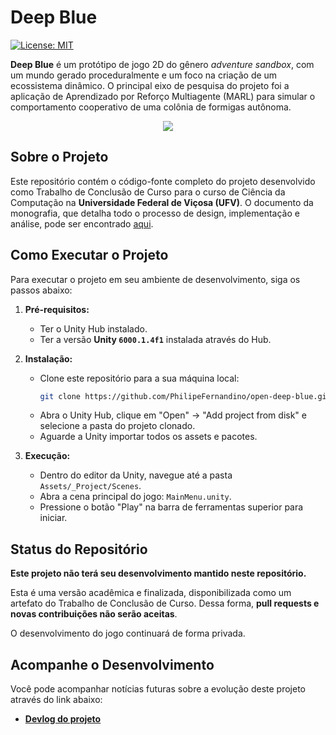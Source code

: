 # Deep Blue

[![License: MIT](https://img.shields.io/badge/License-MIT-yellow.svg)](https://opensource.org/licenses/MIT)

**Deep Blue** é um protótipo de jogo 2D do gênero _adventure sandbox_, com um mundo gerado proceduralmente e um foco na criação de um ecossistema dinâmico. O principal eixo de pesquisa do projeto foi a aplicação de Aprendizado por Reforço Multiagente (MARL) para simular o comportamento cooperativo de uma colônia de formigas autônoma.

<p align="center">
    <img src=docs/pre-alpha-card-image.png>
</p>

## Sobre o Projeto

Este repositório contém o código-fonte completo do projeto desenvolvido como Trabalho de Conclusão de Curso para o curso de Ciência da Computação na **Universidade Federal de Viçosa (UFV)**. O documento da monografia, que detalha todo o processo de design, implementação e análise, pode ser encontrado [aqui](docs/tcc_98883_final_2.pdf).

## Como Executar o Projeto

Para executar o projeto em seu ambiente de desenvolvimento, siga os passos abaixo:

1.  **Pré-requisitos:**

    - Ter o Unity Hub instalado.
    - Ter a versão **Unity `6000.1.4f1`** instalada através do Hub.

2.  **Instalação:**

    - Clone este repositório para a sua máquina local:
      ```bash
      git clone https://github.com/PhilipeFernandino/open-deep-blue.git
      ```
    - Abra o Unity Hub, clique em "Open" -> "Add project from disk" e selecione a pasta do projeto clonado.
    - Aguarde a Unity importar todos os assets e pacotes.

3.  **Execução:**
    - Dentro do editor da Unity, navegue até a pasta `Assets/_Project/Scenes`.
    - Abra a cena principal do jogo: `MainMenu.unity`.
    - Pressione o botão "Play" na barra de ferramentas superior para iniciar.

## Status do Repositório

**Este projeto não terá seu desenvolvimento mantido neste repositório.**

Esta é uma versão acadêmica e finalizada, disponibilizada como um artefato do Trabalho de Conclusão de Curso. Dessa forma, **pull requests e novas contribuições não serão aceitas**.

O desenvolvimento do jogo continuará de forma privada.

## Acompanhe o Desenvolvimento

Você pode acompanhar notícias futuras sobre a evolução deste projeto através do link abaixo:

- **[Devlog do projeto](https://deep-blue-devlog.vercel.app/)**
